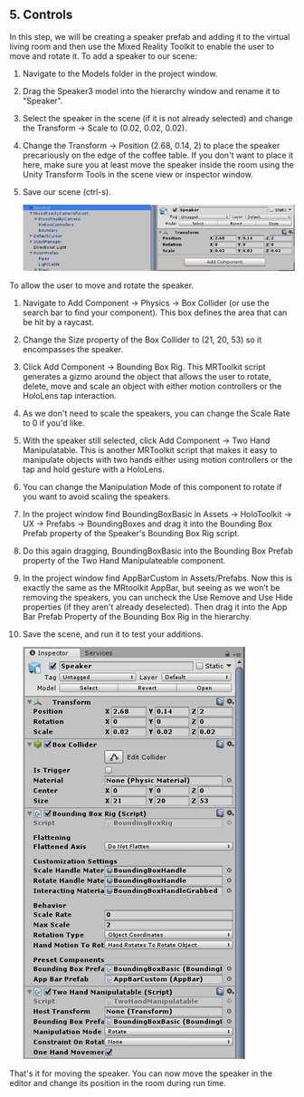 ## 5. Controls

In this step, we will be creating a speaker prefab and adding it to the virtual living room and then use the Mixed Reality Toolkit to enable the user to move and rotate it. To add a speaker to our scene: 

1. Navigate to the Models folder in the project window.
2. Drag the Speaker3 model into the hierarchy window and rename it to "Speaker".
3. Select the speaker in the scene (if it is not already selected) and change the Transform -> Scale to (0.02, 0.02, 0.02).
4. Change the Transform -> Position (2.68, 0.14, 2) to place the speaker precariously on the edge of the coffee table. If you don't want to place it here, make sure you at least move the speaker inside the room using the Unity Transform Tools in the scene view or inspector window.
5. Save our scene (ctrl-s).

	![Speaker transform details](../media/8.png)

To allow the user to move and rotate the speaker.

1. Navigate to Add Component -> Physics -> Box Collider (or use the search bar to find your component). This box defines the area that can be hit by a raycast.
2. Change the Size property of the Box Collider to (21, 20, 53) so it encompasses the speaker.
3. Click Add Component -> Bounding Box Rig. This MRToolkit script generates a gizmo around the object that allows the user to rotate, delete, move and scale an object with either motion controllers or the HoloLens tap interaction.
4. As we don't need to scale the speakers, you can change the Scale Rate to 0 if you'd like.
5. With the speaker still selected, click Add Component -> Two Hand Manipulatable. This is another MRToolkit script that makes it easy to manipulate objects with two hands either using motion controllers or the tap and hold gesture with a HoloLens.
6. You can change the Manipulation Mode of this component to rotate if you want to avoid scaling the speakers.
7. In the project window find BoundingBoxBasic in Assets -> HoloToolkit -> UX -> Prefabs -> BoundingBoxes and drag it into the Bounding Box Prefab property of the Speaker's Bounding Box Rig script.
8. Do this again dragging, BoundingBoxBasic into the Bounding Box Prefab property of the Two Hand Manipulateable component.
9. In the project window find AppBarCustom in Assets/Prefabs. Now this is exactly the same as the MRtoolkit AppBar, but seeing as we won’t be removing the speakers, you can uncheck the Use Remove and Use Hide properties (if they aren't already deselected). Then drag it into the App Bar Prefab Property of the Bounding Box Rig in the hierarchy.
10. Save the scene, and run it to test your additions.

	![Speaker movement control components](../media/9.png)

That's it for moving the speaker. You can now move the speaker in the editor and change its position in the room during run time.